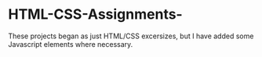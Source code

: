 # HTML-CSS-Assignments-
These projects began as just HTML/CSS excersizes, but I have added some Javascript elements where necessary.  
